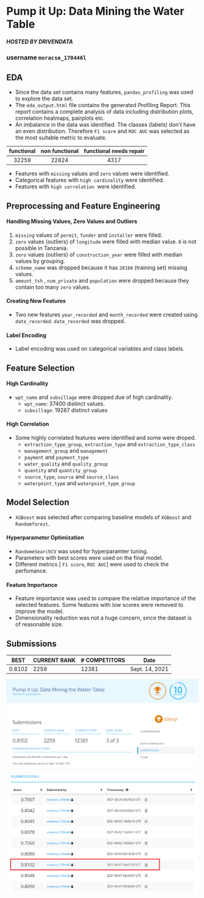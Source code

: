 # Pump it Up: Data Mining the Water Table
##### _HOSTED BY DRIVENDATA_

### username `moracse_170446l`

## EDA
- Since the data set contains many features, `pandas_profiling`  was used to explore the data set. 
- The `eda_output.html` file contains the generated Profiling Report. This report contains a complete analysis of data including distribution plots, correlation heatmaps, pairplots etc.  
- An imbalance in the data was identified. The classes (labels) don't have an even distribution. Therefore  `F1 score` and `ROC AUC` was selected as the most suitable metric to evaluate. 

| functional | non functional | functional needs repair |
| :---: | :---: |  :---:|
|32259|22824|4317|

- Features with `missing` values and `zero` values were identified.
- Categorical features with `high cardinality` were identified. 
- Features with `high correlation `were identified.

## Preprocessing and Feature Engineering

#### Handling Missing Values, Zero Values and Outliers
1. `missing` values of `permit`, `funder` and `installer` were filled.
2. `zero` values (outliers) of  `longitude` were filled with median value. `0` is not possible in Tanzania.
3. `zero` values (outliers) of  `construction_year` were filled with median values by grouping.
4. `scheme_name` was dropped because it has `28166` (training set) missing values.
5. `amount_tsh` , `num_private` and `population` were dropped because they contain too many `zero` values.

#### Creating New Features

- Two new features `year_recorded` and `month_recorded` were created using `date_recorded`. `date_recorded` was dropped. 

#### Label Encoding

- Label encoding was used on categorical variables and class labels.

## Feature Selection

#### High Cardinality
- `wpt_name` and `subvillage` were dropped due of high cardinality.
  * `wpt_name`: 37400 distinct values.
  * `subvillage`: 19287 distinct values

#### High Correlation
- Some highly correlated features were identified and some were droped.
  *  `extraction_type_group`, `extraction_type` and `extraction_type_class`
  *  `management_group` and `management`
  *  `payment` and `payment_type`
  *  `water_quality` and `quality_group`
  *  `quantity` and `quantity_group`
  *  `source_type`, `source` and `source_class`
  *  `waterpoint_type` and `waterpoint_type_group`

## Model Selection

- `XGBoost` was selected after comparing baseline models of `XGBoost` and `Randomforest`. 

#### Hyperparameter Optimization
- `RandomeSearchCV` was used for hyperparamter tuning. 
- Parameters with best scores were used on the final model.
- Different metrics [ `F1 score`, `ROC AUC`] were used to check the perfomance.

#### Feature Importance
- Feature importance was used to compare the relative importance of the selected features. Some features with low scores were removed to improve the model.
- Dimensionality reduction was not a huge concern, since the dataset is of reasonable size. 

## Submissions

| BEST | CURRENT RANK | # COMPETITORS | Date |
| ------ | ------ | ------ | ------ |
| 0.8102 | 2259 | 12381| Sept. 14, 2021 |

![best submission](https://github.com/kavindaperera/pump-it-up-170446l/blob/main/submission_proof.PNG?raw=true)

![all submissions](https://github.com/kavindaperera/pump-it-up-170446l/blob/main/submissions.PNG?raw=true)


